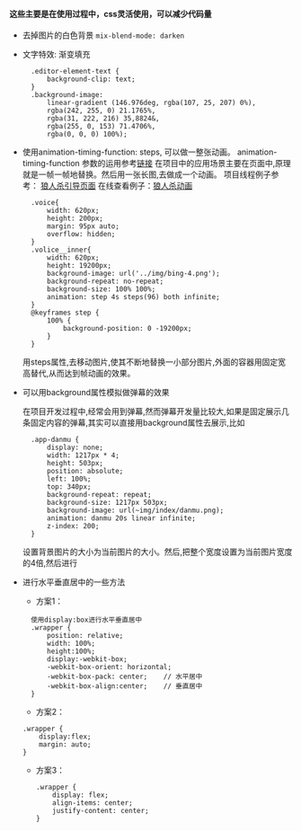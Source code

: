 #### 这些主要是在使用过程中，css灵活使用，可以减少代码量

* 去掉图片的白色背景
    `mix-blend-mode: darken`
* 文字特效: 渐变填充
    >   
        .editor-element-text { 
            background-clip: text; 
        }
        .background-image: 
            linear-gradient (146.976deg, rgba(107, 25, 207) 0%),
            rgba(242, 255, 0) 21.1765%,
            rgba(31, 222, 216) 35,8824&,
            rgba(255, 0, 153) 71.4706%,
            rgba(0, 0, 0) 100%);

* 使用animation-timing-function: steps, 可以做一整张动画。 
  animation-timing-function 参数的运用参考[链接](https://idiotwu.me/understanding-css3-timing-function-steps/)
  在项目中的应用场景主要在页面中,原理就是一帧一帧地替换。然后用一张长图,去做成一个动画。
  项目线程例子参考： [狼人杀引导页面](http://git.yypm.com/lrs/guide-201704-feat-mob/blob/master/src/css/module/guide/_guide.scss)
  在线查看例子：[狼人杀动画](http://langrensha.yy.com/a/guide/index.html)

  ```
    .voice{
        width: 620px;
        height: 200px;
        margin: 95px auto;
        overflow: hidden;
    }
    .volice__inner{ 
        width: 620px;
        height: 19200px;
        background-image: url('../img/bing-4.png');
        background-repeat: no-repeat;
        background-size: 100% 100%;
        animation: step 4s steps(96) both infinite;
    }
    @keyframes step {
        100% {
            background-position: 0 -19200px;
        }
    }
  ```
  用steps属性,去移动图片,使其不断地替换一小部分图片,外面的容器用固定宽高替代,从而达到帧动画的效果。

* 可以用background属性模拟做弹幕的效果

  在项目开发过程中,经常会用到弹幕,然而弹幕开发量比较大,如果是固定展示几条固定内容的弹幕,其实可以直接用background属性去展示,比如
    > 
        .app-danmu {
            display: none;
            width: 1217px * 4;
            height: 503px;
            position: absolute;
            left: 100%;
            top: 340px;
            background-repeat: repeat;
            background-size: 1217px 503px;
            background-image: url(~img/index/danmu.png);
            animation: danmu 20s linear infinite;
            z-index: 200;
        }
    设置背景图片的大小为当前图片的大小。然后,把整个宽度设置为当前图片宽度的4倍,然后进行
* 进行水平垂直居中的一些方法

  - 方案1：
  ```
    使用display:box进行水平垂直居中
    .wrapper {
        position: relative;
        width: 100%;
        height:100%;
        display:-webkit-box;
        -webkit-box-orient: horizontal;
        -webkit-box-pack: center;    // 水平居中
        -webkit-box-align:center;    // 垂直居中
    }
  ```

   - 方案2：
    ``` 
    .wrapper {
        display:flex;
        margin: auto;
    }
    ```

  - 方案3：
    ``` 
    .wrapper {
        display: flex;
        align-items: center;
        justify-content: center;
    }
    ```